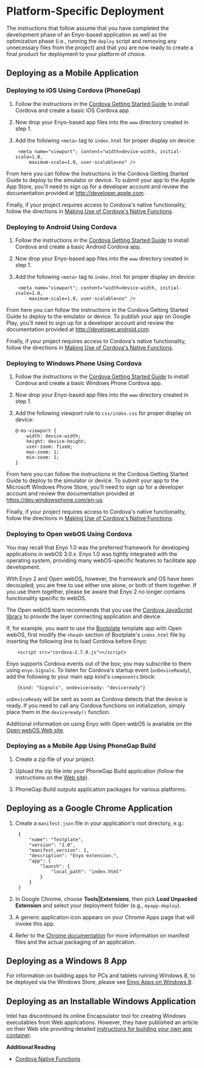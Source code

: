 # Platform-Specific Deployment

The instructions that follow assume that you have completed the development phase
of an Enyo-based application as well as the optimization phase (i.e., running the
`deploy` script and removing any unnecessary files from the project) and that you
are now ready to create a final product for deployment to your platform of choice.

## Deploying as a Mobile Application

### Deploying to iOS Using Cordova (PhoneGap)

1. Follow the instructions in the [Cordova Getting Started
    Guide][getting-started]
    to install Cordova and create a basic iOS Cordova app.

2. Now drop your Enyo-based app files into the `www` directory created in step 1.

3. Add the following `<meta>` tag to `index.html` for proper display on device:

        <meta name="viewport"; content="width=device-width, initial-scale=1.0,
            maximum-scale=1.0, user-scalable=no" />

From here you can follow the instructions in the Cordova Getting Started Guide
to deploy to the simulator or device.  To submit your app to the Apple App
Store, you'll need to sign up for a developer account and review the
documentation provided at <http://developer.apple.com>.

Finally, if your project requires access to Cordova's native functionality,
follow the directions in [Making Use of Cordova's Native Functions][native-functions].

### Deploying to Android Using Cordova

1. Follow the instructions in the [Cordova Getting Started
    Guide][getting-started] to install Cordova and create a basic Android
    Cordova app.

2. Now drop your Enyo-based app files into the `www` directory created in step 1.

3. Add the following `<meta>` tag to `index.html` for proper display on device:

        <meta name="viewport"; content="width=device-width, initial-scale=1.0,
            maximum-scale=1.0, user-scalable=no" />

From here you can follow the instructions in the Cordova Getting Started Guide
to deploy to the emulator or device.  To publish your app on Google Play, you'll
need to sign up for a developer account and review the documentation provided at
<http://developer.android.com>.

Finally, if your project requires access to Cordova's native functionality,
follow the directions in [Making Use of Cordova's Native Functions][native-functions].

### Deploying to Windows Phone Using Cordova

1. Follow the instructions in the [Cordova Getting Started
    Guide][getting-started] to install Cordova and create a basic Windows Phone
    Cordova app.

2. Now drop your Enyo-based app files into the `www` directory created in step 1.

3.	Add the following viewport rule to `css/index.css` for proper display on device:

        @-ms-viewport {
            width: device-width;
            height: device-height;
            user-zoom: fixed;
            max-zoom: 1;
            min-zoom: 1;
        }

From here you can follow the instructions in the Cordova Getting Started Guide
to deploy to the simulator or device.  To submit your app to the Microsoft
Windows Phone Store, you'll need to sign up for a developer account and review
the documentation provided at <https://dev.windowsphone.com/en-us>.

Finally, if your project requires access to Cordova's native functionality,
follow the directions in [Making Use of Cordova's Native Functions][native-functions].

### Deploying to Open webOS Using Cordova

You may recall that Enyo 1.0 was the preferred framework for developing
applications in webOS 3.0.x.  Enyo 1.0 was tightly integrated with the operating
system, providing many webOS-specific features to facilitate app development.

With Enyo 2 and Open webOS, however, the framework and OS have been decoupled;
you are free to use either one alone, or both of them together.  If you use them
together, please be aware that Enyo 2 no longer contains functionality specific
to webOS.

The Open webOS team recommends that you use the [Cordova JavaScript
library](http://phonegap.com/download/) to provide the layer connecting
application and device.

If, for example, you want to use the
[Bootplate](https://github.com/enyojs/enyo/wiki/Bootplate) template app with
Open webOS, first modify the `<head>` section of Bootplate's `index.html` file
by inserting the following line to load Cordova before Enyo:

        <script src="cordova-2.7.0.js"></script>

Enyo supports Cordova events out of the box; you may subscribe to them using
`enyo.Signals`.  To listen for Cordova's startup event (`onDeviceReady`), add
the following to your main app kind's `components` block:

        {kind: "Signals", ondeviceready: "deviceready"}

`onDeviceReady` will be sent as soon as Cordova detects that the device is
ready.  If you need to call any Cordova functions on initialization, simply
place them in the `deviceready()` function.

Additional information on using Enyo with Open webOS is available on the [Open
webOS Web site](http://blog.openwebosproject.org/post/39278618299/javascript-apps-for-open-webos-with-enyo-and-cordova).

### Deploying as a Mobile App Using PhoneGap Build

1. Create a zip file of your project.

2. Upload the zip file into your PhoneGap Build application (follow the
    instructions on the [Web site](https://build.phonegap.com/)).

3. PhoneGap Build outputs application packages for various platforms.

## Deploying as a Google Chrome Application

1. Create a `manifest.json` file in your application's root directory, e.g.:

        {
            "name": "Testplate",
            "version": "1.0",
            "manifest_version": 1,
            "description": "Enyo extension.",
            "app": {
                "launch": {
                    "local_path": "index.html"
                }
            }
        }

2. In Google Chrome, choose **Tools|Extensions**, then pick **Load Unpacked
    Extension** and select your deployment folder (e.g., `myapp-deploy`).

3. A generic application icon appears on your Chrome Apps page that will invoke
    this app.

4. Refer to the
    [Chrome documentation](https://developer.chrome.com/apps/about_apps.html)
    for more information on manifest files and the actual packaging of an
    application.

## Deploying as a Windows 8 App

For information on building apps for PCs and tablets running Windows 8, to be
deployed via the Windows Store, please see
[Enyo Apps on Windows 8](enyo-apps-on-windows-8.html).

## Deploying as an Installable Windows Application

Intel has discontinued its online Encapsulator tool for creating Windows
executables from Web applications.  However, they have published an article on
their Web site providing detailed [instructions for building your own app
container](http://software.intel.com/en-us/articles/do-it-yourself-chromium-base-web-application-container).

**Additional Reading**

* [Cordova Native Functions][native-functions]

[native-functions]: cordova-native-functions.html
[getting-started]: http://docs.phonegap.com/en/2.7.0/guide_getting-started_index.md.html#Getting%20Started%20Guides